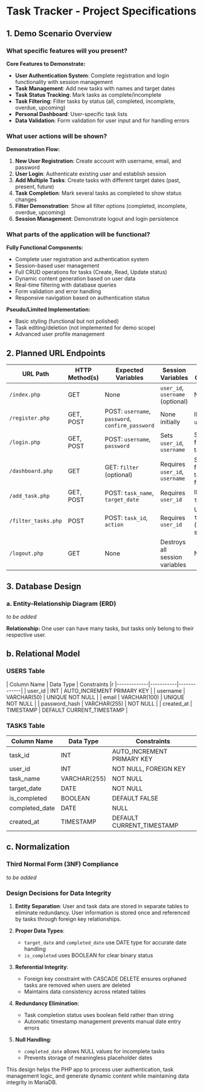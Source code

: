 # Task Tracker - Project Specifications

## 1. Demo Scenario Overview

### What specific features will you present?

**Core Features to Demonstrate:**
- **User Authentication System**: Complete registration and login functionality with session management
- **Task Management**: Add new tasks with names and target dates
- **Task Status Tracking**: Mark tasks as complete/incomplete 
- **Task Filtering**: Filter tasks by status (all, completed, incomplete, overdue, upcoming)
- **Personal Dashboard**: User-specific task lists
- **Data Validation**: Form validation for user input and for handling errors

### What user actions will be shown?

**Demonstration Flow:**
1. **New User Registration**: Create account with username, email, and password
2. **User Login**: Authenticate existing user and establish session
3. **Add Multiple Tasks**: Create tasks with different target dates (past, present, future)
4. **Task Completion**: Mark several tasks as completed to show status changes
5. **Filter Demonstration**: Show all filter options (completed, incomplete, overdue, upcoming)
6. **Session Management**: Demonstrate logout and login persistence

### What parts of the application will be functional?

**Fully Functional Components:**
- Complete user registration and authentication system
- Session-based user management
- Full CRUD operations for tasks (Create, Read, Update status)
- Dynamic content generation based on user data
- Real-time filtering with database queries
- Form validation and error handling
- Responsive navigation based on authentication status

**Pseudo/Limited Implementation:**
- Basic styling (functional but not polished)
- Task editing/deletion (not implemented for demo scope)
- Advanced user profile management

## 2. Planned URL Endpoints

| URL Path | HTTP Method(s) | Expected Variables | Session Variables | Database Operations |
|----------|----------------|-------------------|-------------------|-------------------|
| `/index.php` | GET | None | `user_id`, `username` (optional) | None |
| `/register.php` | GET, POST | POST: `username`, `password`, `confirm_password` | None initially | INSERT into `users` table |
| `/login.php` | GET, POST | POST: `username`, `password` | Sets `user_id`, `username` | SELECT from `users` table |
| `/dashboard.php` | GET | GET: `filter` (optional) | Requires `user_id`, `username` | SELECT from `tasks` table with filters |
| `/add_task.php` | GET, POST | POST: `task_name`, `target_date` | Requires `user_id` | INSERT into `tasks` table |
| `/filter_tasks.php` | POST | POST: `task_id`, `action` | Requires `user_id` | UPDATE `tasks` table (completion status) |
| `/logout.php` | GET | None | Destroys all session variables | None |

## 3. Database Design

### a. Entity-Relationship Diagram (ERD)

*to be added*


**Relationship:** One user can have many tasks, but tasks only belong to their respective user.

## b. Relational Model

### USERS Table
| Column Name | Data Type | Constraints |r
|-------------|-----------|-------------|
| user_id | INT | AUTO_INCREMENT PRIMARY KEY |
| username | VARCHAR(50) | UNIQUE NOT NULL |
| email | VARCHAR(100) | UNIQUE NOT NULL |
| password_hash | VARCHAR(255) | NOT NULL |
| created_at | TIMESTAMP | DEFAULT CURRENT_TIMESTAMP |

### TASKS Table
| Column Name | Data Type | Constraints |
|-------------|-----------|-------------|
| task_id | INT | AUTO_INCREMENT PRIMARY KEY |
| user_id | INT | NOT NULL, FOREIGN KEY |
| task_name | VARCHAR(255) | NOT NULL |
| target_date | DATE | NOT NULL |
| is_completed | BOOLEAN | DEFAULT FALSE |
| completed_date | DATE | NULL |
| created_at | TIMESTAMP | DEFAULT CURRENT_TIMESTAMP |

## c. Normalization

### Third Normal Form (3NF) Compliance

*to be added*

### Design Decisions for Data Integrity

1. **Entity Separation**: User and task data are stored in separate tables to eliminate redundancy. User information is stored once and referenced by tasks through foreign key relationships.

2. **Proper Data Types**:
   - `target_date` and `completed_date` use DATE type for accurate date handling
   - `is_completed` uses BOOLEAN for clear binary status

3. **Referential Integrity**:
   - Foreign key constraint with CASCADE DELETE ensures orphaned tasks are removed when users are deleted
   - Maintains data consistency across related tables

4. **Redundancy Elimination**:
   - Task completion status uses boolean field rather than string
   - Automatic timestamp management prevents manual date entry errors

5. **Null Handling**:
   - `completed_date` allows NULL values for incomplete tasks
   - Prevents storage of meaningless placeholder dates

This design helps the PHP app to process user authentication, task management logic, and generate dynamic content while maintaining data integrity in MariaDB.


